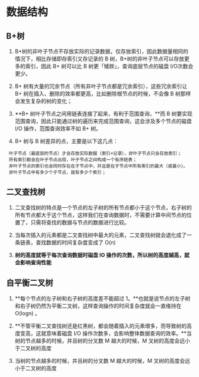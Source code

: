 # 数据结构
## B+树
   1. B+树的非叶子节点不存放实际的记录数据，仅存放索引，因此数据量相同的情况下，相比存储即存索引又存记录的 B 树，B+树的非叶子节点可以存放更多的索引，因此 B+ 树可以比 B 树更「矮胖」，查询底层节点的磁盘 I/O次数会更少。

   2. B+ 树有大量的冗余节点（所有非叶子节点都是冗余索引），这些冗余索引让 B+ 树在插入、删除的效率都更高，比如删除根节点的时候，不会像 B 树那样会发生复杂的树的变化；

   3. **B+ 树叶子节点之间用链表连接了起来，有利于范围查询，**而 B 树要实现范围查询，因此只能通过树的遍历来完成范围查询，这会涉及多个节点的磁盘 I/O 操作，范围查询效率不如 B+ 树。

   4. B+ 树与 B 树差异的点，主要是以下这几点：

     叶子节点（最底部的节点）才会存放实际数据（索引+记录），非叶子节点只会存放索引；
     所有索引都会在叶子节点出现，叶子节点之间构成一个有序链表；
     非叶子节点的索引也会同时存在在子节点中，并且是在子节点中所有索引的最大（或最小）。
     非叶子节点中有多少个子节点，就有多少个索引；


## 二叉查找树
   1. 二叉查找树的特点是一个节点的左子树的所有节点都小于这个节点，右子树的所有节点都大于这个节点，这样我们在查询数据时，不需要计算中间节点的位置了，只需将查找的数据与节点的数据进行比较。

   2. 当每次插入的元素都是二叉查找树中最大的元素，二叉查找树就会退化成了一条链表，查找数据的时间复杂度变成了 O(n)

   3. **树的高度就等于每次查询数据时磁盘 IO 操作的次数，所以树的高度越高，就会影响查询性能**


## 自平衡二叉树
   1. **每个节点的左子树和右子树的高度差不能超过 1。**也就是说节点的左子树和右子树仍然为平衡二叉树，这样查询操作的时间复杂度就会一直维持在 O(logn) 。

   2. **不管平衡二叉查找树还是红黑树，都会随着插入的元素增多，而导致树的高度变高，这就意味着磁盘 I/O 操作次数多，会影响整体数据查询的效率。**当树的节点越多的时候，并且树的分叉数 M 越大的时候，M 叉树的高度会远小于二叉树的高度
  
   3. 当树的节点越多的时候，并且树的分叉数 M 越大的时候，M 叉树的高度会远小于二叉树的高度


